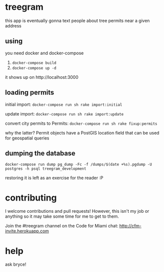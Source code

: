 # treegram

this app is eventually gonna text people about tree permits near a given address

## using

you need docker and docker-compose

1. `docker-compose build`
2. `docker-compose up -d`

it shows up on http://localhost:3000

## loading permits

initial import: `docker-compose run sh rake import:initial`

update import: `docker-compose run sh rake import:update`

convert city permits to Permits: `docker-compose run sh rake fixup:permits`

why the latter? Permit objects have a PostGIS location field that can be used
for geospatial queries

## dumping the database

`docker-compose run dump pg_dump -Fc -f /dumps/$(date +%s).pgdump -U postgres -h psql treegram_development`

restoring it is left as an exercise for the reader :P

# contributing

I welcome contributions and pull requests! However, this isn't my job or anything so it may take some time for me to get to them.

Join the #treegram channel on the Code for Miami chat: http://cfm-invite.herokuapp.com

# help

ask bryce!
